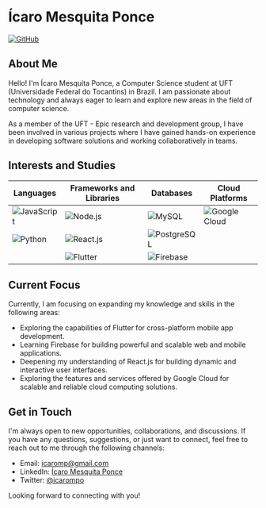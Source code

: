 # Ícaro Mesquita Ponce

[![GitHub](https://img.shields.io/github/followers/icarompo?label=Follow&style=social)](https://github.com/icarompo)

## About Me

Hello! I'm Ícaro Mesquita Ponce, a Computer Science student at UFT (Universidade Federal do Tocantins) in Brazil. I am passionate about technology and always eager to learn and explore new areas in the field of computer science.

As a member of the UFT - Epic research and development group, I have been involved in various projects where I have gained hands-on experience in developing software solutions and working collaboratively in teams.

## Interests and Studies

| Languages                 | Frameworks and Libraries  | Databases                 | Cloud Platforms          |
|---------------------------|---------------------------|---------------------------|---------------------------|
| ![JavaScript](https://img.shields.io/badge/-JavaScript-yellow?logo=javascript&logoColor=white) | ![Node.js](https://img.shields.io/badge/-Node.js-green?logo=node.js&logoColor=white) | ![MySQL](https://img.shields.io/badge/-MySQL-blue?logo=mysql&logoColor=white) | ![Google Cloud](https://img.shields.io/badge/-Google%20Cloud-blue?logo=google-cloud&logoColor=white) |
| ![Python](https://img.shields.io/badge/-Python-blue?logo=python&logoColor=white) | ![React.js](https://img.shields.io/badge/-React.js-blue?logo=react&logoColor=white) | ![PostgreSQL](https://img.shields.io/badge/-PostgreSQL-blue?logo=postgresql&logoColor=white) | |
| | ![Flutter](https://img.shields.io/badge/-Flutter-blue?logo=flutter&logoColor=white) | ![Firebase](https://img.shields.io/badge/-Firebase-yellow?logo=firebase&logoColor=white) | |

## Current Focus

Currently, I am focusing on expanding my knowledge and skills in the following areas:

- Exploring the capabilities of Flutter for cross-platform mobile app development.
- Learning Firebase for building powerful and scalable web and mobile applications.
- Deepening my understanding of React.js for building dynamic and interactive user interfaces.
- Exploring the features and services offered by Google Cloud for scalable and reliable cloud computing solutions.

## Get in Touch

I'm always open to new opportunities, collaborations, and discussions. If you have any questions, suggestions, or just want to connect, feel free to reach out to me through the following channels:

- Email: [icaromp@gmail.com](mailto:icaromp@gmail.com)
- LinkedIn: [Ícaro Mesquita Ponce](https://www.linkedin.com/in/icaromp/)
- Twitter: [@icarompo](https://twitter.com/icarompo)

Looking forward to connecting with you!
